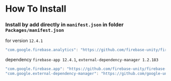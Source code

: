 # How To Install

### Install by add directly in `manifest.json` in folder `Packages/manifest.json`

for version `12.4.1`
```csharp
"com.google.firebase.analytics": "https://github.com/firebase-unity/firebase-analytics.git#12.4.1",
```


dependency `firebase-app 12.4.1`, `external-dependency-manager 1.2.183`
```csharp
"com.google.firebase.app": "https://github.com/firebase-unity/firebase-app.git#12.4.1",
"com.google.external-dependency-manager": "https://github.com/google-unity/external-dependency-manager.git#1.2.183",
```
